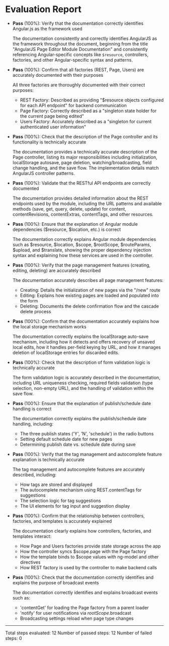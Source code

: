 # Evaluation Report

- **Pass** (100%): Verify that the documentation correctly identifies Angular.js as the framework used
  
  The documentation consistently and correctly identifies AngularJS as the framework throughout the document, beginning from the title "AngularJS Page Editor Module Documentation" and consistently referencing Angular-specific concepts like `$resource`, controllers, factories, and other Angular-specific syntax and patterns.

- **Pass** (100%): Confirm that all factories (REST, Page, Users) are accurately documented with their purposes
  
  All three factories are thoroughly documented with their correct purposes:
  - REST Factory: Described as providing "$resource objects configured for each API endpoint" for backend communication
  - Page Factory: Correctly described as a "singleton state holder for the current page being edited"
  - Users Factory: Accurately described as a "singleton for current authenticated user information"

- **Pass** (100%): Check that the description of the Page controller and its functionality is technically accurate
  
  The documentation provides a technically accurate description of the Page controller, listing its major responsibilities including initialization, localStorage autosave, page deletion, watching/broadcasting, field change handling, and the save flow. The implementation details match AngularJS controller patterns.

- **Pass** (100%): Validate that the RESTful API endpoints are correctly documented
  
  The documentation provides detailed information about the REST endpoints used by the module, including the URL patterns and available methods (save, get, query, delete, update) for content, contentRevisions, contentExtras, contentTags, and other resources.

- **Pass** (100%): Ensure that the explanation of Angular module dependencies ($resource, $location, etc.) is correct
  
  The documentation correctly explains Angular module dependencies such as $resource, $location, $scope, $rootScope, $routeParams, $upload, and $translate, showing the proper dependency injection syntax and explaining how these services are used in the controller.

- **Pass** (100%): Verify that the page management features (creating, editing, deleting) are accurately described
  
  The documentation accurately describes all page management features:
  - Creating: Details the initialization of new pages via the "/new" route
  - Editing: Explains how existing pages are loaded and populated into the form
  - Deleting: Documents the delete confirmation flow and the cascade delete process

- **Pass** (100%): Confirm that the documentation accurately explains how the local storage mechanism works
  
  The documentation correctly explains the localStorage auto-save mechanism, including how it detects and offers recovery of unsaved local edits, how it handles per-field keying by URL, and how it manages deletion of localStorage entries for discarded edits.

- **Pass** (100%): Check that the description of form validation logic is technically accurate
  
  The form validation logic is accurately described in the documentation, including URL uniqueness checking, required fields validation (type selection, non-empty URL), and the handling of validation within the save flow.

- **Pass** (100%): Ensure that the explanation of publish/schedule date handling is correct
  
  The documentation correctly explains the publish/schedule date handling, including:
  - The three publish states ('Y', 'N', 'schedule') in the radio buttons
  - Setting default schedule date for new pages
  - Determining publish date vs. schedule date during save

- **Pass** (100%): Verify that the tag management and autocomplete feature explanation is technically accurate
  
  The tag management and autocomplete features are accurately described, including:
  - How tags are stored and displayed
  - The autocomplete mechanism using REST.contentTags for suggestions
  - The selection logic for tag suggestions
  - The UI elements for tag input and suggestion display

- **Pass** (100%): Confirm that the relationship between controllers, factories, and templates is accurately explained
  
  The documentation clearly explains how controllers, factories, and templates interact:
  - How Page and Users factories provide state storage across the app
  - How the controller syncs $scope.page with the Page factory
  - How the template binds to $scope values with ng-model and other directives
  - How REST factory is used by the controller to make backend calls

- **Pass** (100%): Check that the documentation correctly identifies and explains the purpose of broadcast events
  
  The documentation correctly identifies and explains broadcast events such as:
  - 'contentGet' for loading the Page factory from a parent loader
  - 'notify' for user notifications via $rootScope.$broadcast
  - Broadcasting settings reload when page type changes

---

Total steps evaluated: 12
Number of passed steps: 12
Number of failed steps: 0
